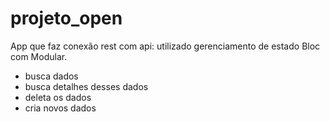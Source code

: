 # projeto_open
App que faz conexão rest com api:
utilizado gerenciamento de estado Bloc com Modular.
- busca dados
- busca detalhes desses dados
- deleta os dados
- cria novos dados
